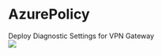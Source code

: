# AzurePolicy

Deploy Diagnostic Settings for VPN Gateway
<a href="https://portal.azure.com/#create/Microsoft.Template/uri/https%3A%2F%2Fraw.githubusercontent.com%2FPaulTozer%2FAzurePolicy%2Fmaster%2FDeploy-Diagnostics-VPNGateway.json" target="_blank"></br>
    <img src="https://azurecomcdn.azureedge.net/mediahandler/acomblog/media/Default/blog/deploybutton.png"/>
</a>
